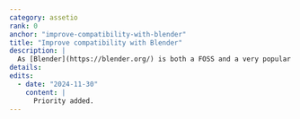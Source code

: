 ```yaml
---
category: assetio
rank: 0
anchor: "improve-compatibility-with-blender"
title: "Improve compatibility with Blender"
description: |
  As [Blender](https://blender.org/) is both a FOSS and a very popular 3D editor choice by the majority of our users, it makes sense to improve compatibility with it. You can already import .blend files, but it’s limited to models, textures, lights, and cameras. We intend to add support for Blender materials, modifiers, and constraints.
details:
edits:
  - date: "2024-11-30"
    content: |
      Priority added.
---
```

